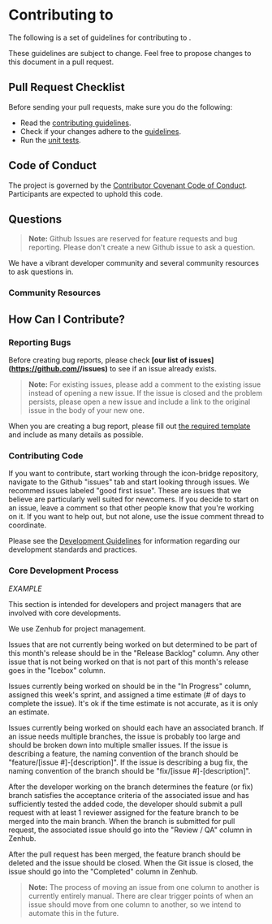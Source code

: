 # Contributing to <!-- REPO -->

The following is a set of guidelines for contributing to <!-- REPO -->.

These guidelines are subject to change. Feel free to propose changes to this document in a pull request.

## Pull Request Checklist

Before sending your pull requests, make sure you do the following:

-   Read the [contributing guidelines](CONTRIBUTING.md).
-   Check if your changes adhere to the [guidelines](https://github.com/icon-project/community/blob/main/guidelines/technical-development/development-guidelines.md).
-   Run the [unit tests](#running-unit-tests).

## Code of Conduct

The <!-- REPO --> project is governed by the [Contributor Covenant Code of Conduct](https://www.contributor-covenant.org/version/2/1/code_of_conduct/code_of_conduct.md). Participants are expected to uphold this code.

## Questions

> **Note:** Github Issues are reserved for feature requests and bug reporting. Please don't create a new Github issue to ask a question.

We have a vibrant developer community and several community resources to ask questions in.

### Community Resources

<!-- List community resources -->

## How Can I Contribute?

### Reporting Bugs

Before creating bug reports, please check  **[our list of issues](https://github.com/<!-- REPO -->/issues)** to see if an
issue already exists.
> **Note:** For existing issues, please add a comment to the existing issue instead of opening a new issue. If the issue is closed and
> the problem persists, please open a new issue and include a link to the original issue in the body of your new one.

When you are creating a bug report, please fill out [the required template](.github/ISSUE_TEMPLATE/bug.md) and include as many details as possible.

### Contributing Code

If you want to contribute, start working through the icon-bridge repository, navigate to the Github "issues" tab and start looking through issues. We recommed issues labeled "good first issue". These are issues that we believe are particularly well suited for newcomers. If you decide to start on an issue, leave a comment so that other people know that you're working on it. If you want to help out, but not alone, use the issue comment thread to coordinate.

Please see the [Development Guidelines](https://github.com/icon-project/community/blob/main/guidelines/technical-development/development-guidelines.md)
for information regarding our development standards and practices.

### <!-- REPO --> Core Development Process

<!-- Describe core development processes -->

*EXAMPLE*

This section is intended for developers and project managers that are involved with <!-- REPO --> core developments.

We use Zenhub for project management.

Issues that are not currently being worked on but determined to be part of this month's release should be in the "Release Backlog" column. Any other issue that is not being worked on that is not part of this month's release goes in the "Icebox" column.

Issues currently being worked on should be in the "In Progress" column, assigned this week's sprint, and assigned a time estimate (# of days to complete the issue). It's ok if the time estimate is not accurate, as it is only an estimate.

Issues currently being worked on should each have an associated branch. If an issue needs multiple branches, the issue is probably too large and should be broken down into multiple smaller issues. If the issue is describing a feature, the naming convention of the branch should be "feature/[issue #]-[description]". If the issue is describing a bug fix, the naming convention of the branch should be "fix/[issue #]-[description]".

After the developer working on the branch determines the feature (or fix) branch satisfies the acceptance criteria of the associated issue and has sufficiently tested the added code, the developer should submit a pull request with at least 1 reviewer assigned for the feature branch to be merged into the main branch. When the branch is submitted for pull request, the associated issue should go into the "Review / QA" column in Zenhub.

After the pull request has been merged, the feature branch should be deleted and the issue should be closed. When the Git issue is closed, the issue should go into the "Completed" column in Zenhub.

> **Note:** The process of moving an issue from one column to another is currently entirely manual. There are clear trigger points of when an issue should move from one column to another, so we intend to automate this in the future.
